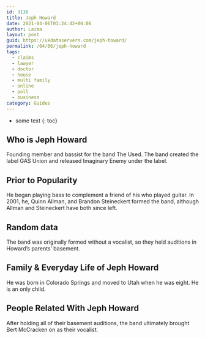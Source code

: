 ```yaml
---
id: 3138
title: Jeph Howard
date: 2021-04-06T03:24:42+00:00
author: Laima
layout: post
guid: https://ukdataservers.com/jeph-howard/
permalink: /04/06/jeph-howard
tags:
  - claims
  - lawyer
  - doctor
  - house
  - multi family
  - online
  - poll
  - business
category: Guides
---
```


* some text
{: toc}


## Who is Jeph Howard
                  
                  
                  
Founding member and bassist for the band The Used. The band created the label GAS Union and released Imaginary Enemy under the label.
                  
              
            
              
            
                
                
                
## Prior to Popularity
                  
                  
                  
He began playing bass to complement a friend of his who played guitar. In 2001, he, Quinn Allman, and Brandon Steineckert formed the band, although Allman and Steineckert have both since left.
                  
              
            
              
            
                
                
                
## Random data
                  
                  
                  
The band was originally formed without a vocalist, so they held auditions in Howard&#8217;s parents&#8217; basement.
                  
              
            
              
            
                
                
                
## Family & Everyday Life of Jeph Howard
                  
                  
                  
He was born in Colorado Springs and moved to Utah when he was eight. He is an only child.
                  
              
            
              
            
                
                
                
## People Related With Jeph Howard
                  
                  
                  
After holding all of their basement auditions, the band ultimately brought Bert McCracken on as their vocalist.
                  
              
            
              
            
                
              
            
              
              
            
            
              
            
          
          
          